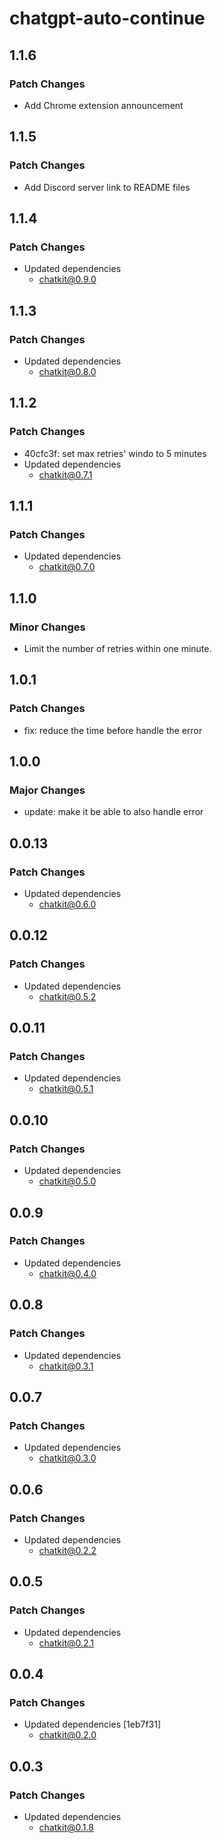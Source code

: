 # chatgpt-auto-continue

## 1.1.6

### Patch Changes

- Add Chrome extension announcement

## 1.1.5

### Patch Changes

- Add Discord server link to README files

## 1.1.4

### Patch Changes

- Updated dependencies
  - chatkit@0.9.0

## 1.1.3

### Patch Changes

- Updated dependencies
  - chatkit@0.8.0

## 1.1.2

### Patch Changes

- 40cfc3f: set max retries' windo to 5 minutes
- Updated dependencies
  - chatkit@0.7.1

## 1.1.1

### Patch Changes

- Updated dependencies
  - chatkit@0.7.0

## 1.1.0

### Minor Changes

- Limit the number of retries within one minute.

## 1.0.1

### Patch Changes

- fix: reduce the time before handle the error

## 1.0.0

### Major Changes

- update: make it be able to also handle error

## 0.0.13

### Patch Changes

- Updated dependencies
  - chatkit@0.6.0

## 0.0.12

### Patch Changes

- Updated dependencies
  - chatkit@0.5.2

## 0.0.11

### Patch Changes

- Updated dependencies
  - chatkit@0.5.1

## 0.0.10

### Patch Changes

- Updated dependencies
  - chatkit@0.5.0

## 0.0.9

### Patch Changes

- Updated dependencies
  - chatkit@0.4.0

## 0.0.8

### Patch Changes

- Updated dependencies
  - chatkit@0.3.1

## 0.0.7

### Patch Changes

- Updated dependencies
  - chatkit@0.3.0

## 0.0.6

### Patch Changes

- Updated dependencies
  - chatkit@0.2.2

## 0.0.5

### Patch Changes

- Updated dependencies
  - chatkit@0.2.1

## 0.0.4

### Patch Changes

- Updated dependencies [1eb7f31]
  - chatkit@0.2.0

## 0.0.3

### Patch Changes

- Updated dependencies
  - chatkit@0.1.8

